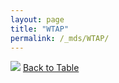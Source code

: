 ```yaml
---
layout: page
title: "WTAP"
permalink: /_mds/WTAP/
---
```


![](../../alns_9.28.22/aln_5HSAA119986_0.985.png?raw=true
)
[Back to Table](../../display)
